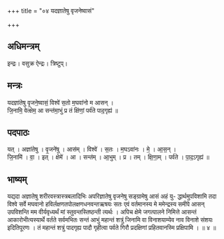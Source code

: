 +++
title = "०४ यदज्ञातेषु वृजनेष्वासं"

+++
## अधिमन्त्रम्
इन्द्रः। वसुक्र ऐन्द्रः। त्रिष्टुप्।

## मन्त्रः
यदज्ञा॑तेषु वृ॒जने॒ष्वासं॒ विश्वे॑ स॒तो म॒घवा॑नो म आसन् ।  
जि॒नामि॒ वेत्क्षेम॒ आ सन्त॑मा॒भुं प्र तं क्षि॑णां॒ पर्व॑ते पाद॒गृह्य॑ ॥

## पदपाठः
यत् । अज्ञा॑तेषु । वृ॒जने॑षु । आस॑म् । विश्वे॑ । स॒तः । म॒घऽवा॑नः । मे॒ । आ॒स॒न् ।  
जि॒नामि॑ । वा॒ । इत् । क्षेमे॑ । आ । सन्त॑म् । आ॒भुम् । प्र । तम् । क्षि॒णा॒म् । पर्व॑ते । पा॒द॒ऽगृह्य॑ ॥

## भाष्यम्
यद्यदा अज्ञातेषु शरीरवस्त्रास्त्रबलादिभिः अपरिज्ञातेषु वृजनेषु सङ्ग्रामेषु आसं अहं यु- द्धार्थमुपविशामि तदा विश्वे सर्वे मघवानो हविर्लक्षणतपोलक्षणधनवन्तऋषयः सतः एवं वर्तमानस्य मे ममेन्द्रस्य समीपे आसन् उपविशन्ति मम वीर्यवृध्यर्थं मां स्तुवन्तस्तिष्ठन्ती त्यर्थः । अपिच क्षेमे जगत्पालने निमित्ते आसन्तं आकारोभीत्यस्यार्थे वर्तते सर्वमभितः सन्तं आभुं महान्तं शत्रुं जिनामि वा विनाशयाम्येव नाव विनाशे संशयः इदितिपूरणः । तं महान्तं शत्रुं पादगृह्य पादौ गृहीत्वा पर्वते गिरौ प्रदक्षिणां प्रहितवानस्मि प्रक्षिपामि । ॥ ४ ॥